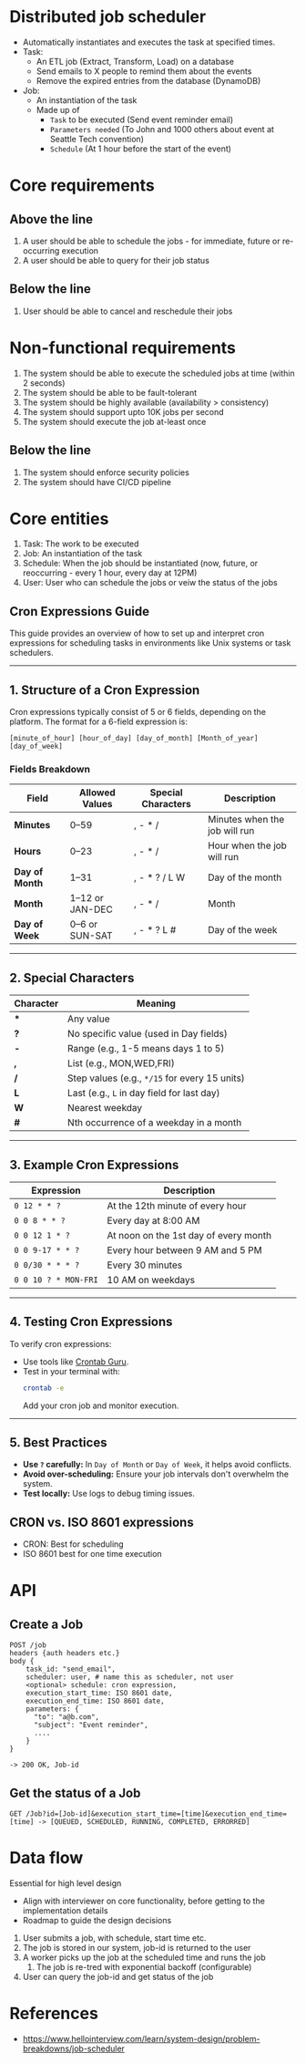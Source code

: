 # Distributed job scheduler

- Automatically instantiates and executes the task at specified times. 
- Task:
  - An ETL job (Extract, Transform, Load) on a database
  - Send emails to X people to remind them about the events
  - Remove the expired entries from the database (DynamoDB)
- Job: 
  - An instantiation of the task
  - Made up of 
    - `Task` to be executed (Send event reminder email)
    - `Parameters needed` (To John and 1000 others about event at Seattle Tech convention)
    - `Schedule` (At 1 hour before the start of the event)

# Core requirements

## Above the line
1. A user should be able to schedule the jobs - for immediate, future or re-occurring execution
2. A user should be able to query for their job status 

## Below the line
1. User should be able to cancel and reschedule their jobs

# Non-functional requirements
1. The system should be able to execute the scheduled jobs at time (within 2 seconds)
2. The system should be able to be fault-tolerant 
3. The system should be highly available (availability > consistency)
4. The system should support upto 10K jobs per second
5. The system should execute the job at-least once

## Below the line
1. The system should enforce security policies
2. The system should have CI/CD pipeline

# Core entities
1. Task: The work to be executed
2. Job: An instantiation of the task
3. Schedule: When the job should be instantiated (now, future, or reoccurring - every 1 hour, every day at 12PM)
4. User: User who can schedule the jobs or veiw the status of the jobs

## Cron Expressions Guide

This guide provides an overview of how to set up and interpret cron expressions for scheduling tasks in environments like Unix systems or task schedulers.

---

## 1. Structure of a Cron Expression
Cron expressions typically consist of 5 or 6 fields, depending on the platform. The format for a 6-field expression is:

```
[minute_of_hour] [hour_of_day] [day_of_month] [Month_of_year] [day_of_week]
```

### Fields Breakdown
| Field         | Allowed Values  | Special Characters | Description                        |
|---------------|-----------------|---------------------|------------------------------------|
| **Minutes**   | 0–59          | , - * /             | Minutes when the job will run    |
| **Hours**     | 0–23          | , - * /             | Hour when the job will run       |
| **Day of Month** | 1–31        | , - * ? / L W       | Day of the month                 |
| **Month**     | 1–12 or JAN-DEC| , - * /             | Month                             |
| **Day of Week** | 0–6 or SUN-SAT | , - * ? L #         | Day of the week                   |

---

## 2. Special Characters

| Character | Meaning                                        |
|-----------|------------------------------------------------|
| **\***     | Any value                                      |
| **?**     | No specific value (used in Day fields)         |
| **-**     | Range (e.g., 1-5 means days 1 to 5)            |
| **,**     | List (e.g., MON,WED,FRI)                       |
| **/**     | Step values (e.g., `*/15` for every 15 units)  |
| **L**     | Last (e.g., `L` in day field for last day)     |
| **W**     | Nearest weekday                                |
| **#**     | Nth occurrence of a weekday in a month         |

---

## 3. Example Cron Expressions

| Expression         | Description                                      |
|--------------------|--------------------------------------------------|
| `0 12 * * ?`       | At the 12th minute of every hour                 |
| `0 0 8 * * ?`      | Every day at 8:00 AM                             |
| `0 0 12 1 * ?`     | At noon on the 1st day of every month            |
| `0 0 9-17 * * ?`   | Every hour between 9 AM and 5 PM                 |
| `0 0/30 * * * ?`   | Every 30 minutes                                  |
| `0 0 10 ? * MON-FRI` | 10 AM on weekdays                              |

---

## 4. Testing Cron Expressions
To verify cron expressions:
- Use tools like [Crontab Guru](https://crontab.guru/).
- Test in your terminal with:
  ```bash
  crontab -e
  ```
  Add your cron job and monitor execution.

---

## 5. Best Practices
- **Use `?` carefully:** In `Day of Month` or `Day of Week`, it helps avoid conflicts.
- **Avoid over-scheduling:** Ensure your job intervals don't overwhelm the system.
- **Test locally:** Use logs to debug timing issues.

## CRON vs. ISO 8601 expressions
- CRON: Best for scheduling
- ISO 8601 best for one time execution


# API

## Create a Job
```
POST /job
headers {auth headers etc.}
body {
    task_id: "send_email",
    scheduler: user, # name this as scheduler, not user
    <optional> schedule: cron expression,
    execution_start_time: ISO 8601 date,
    execution_end_time: ISO 8601 date,
    parameters: {
      "to": "a@b.com",
      "subject": "Event reminder",
      ....
    }    
}

-> 200 OK, Job-id
```

## Get the status of a Job
```
GET /Job?id=[Job-id]&execution_start_time=[time]&execution_end_time=[time] -> [QUEUED, SCHEDULED, RUNNING, COMPLETED, ERRORRED]
```

# Data flow 
Essential for high level design
- Align with interviewer on core functionality, before getting to the implementation details
- Roadmap to guide the design decisions

1. User submits a job, with schedule, start time etc.
2. The job is stored in our system, job-id is returned to the user
3. A worker picks up the job at the scheduled time and runs the job
   1. The job is re-tred with exponential backoff (configurable)
4. User can query the job-id and get status of the job






# References
- https://www.hellointerview.com/learn/system-design/problem-breakdowns/job-scheduler